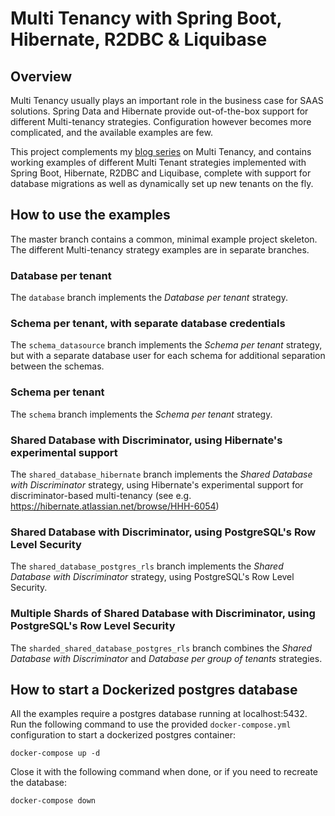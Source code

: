 # Multi Tenancy with Spring Boot, Hibernate, R2DBC & Liquibase

## Overview

Multi Tenancy usually plays an important role in the business case for
SAAS solutions. Spring Data and Hibernate provide out-of-the-box support
for different Multi-tenancy strategies. Configuration however becomes more
complicated, and the available examples are few.

This project complements my [blog series](https://callistaenterprise.se/blogg/teknik/2020/09/19/multi-tenancy-with-spring-boot-part1/) on Multi Tenancy, and contains
working examples of different Multi Tenant strategies implemented with
Spring Boot, Hibernate, R2DBC and Liquibase, complete with support for database
migrations as well as dynamically set up new tenants on the fly.

## How to use the examples

The master branch contains a common, minimal example project skeleton. The
different Multi-tenancy strategy examples are in separate branches.

### Database per tenant

The `database` branch implements the *Database per tenant* strategy.

### Schema per tenant, with separate database credentials

The `schema_datasource` branch implements the *Schema per tenant* strategy,
but with a separate database user for each schema for additional separation
between the schemas.

### Schema per tenant

The `schema` branch implements the *Schema per tenant* strategy.

### Shared Database with Discriminator, using Hibernate's experimental support

The `shared_database_hibernate` branch implements the *Shared Database with Discriminator*
strategy, using Hibernate's experimental support for discriminator-based multi-tenancy
(see e.g. https://hibernate.atlassian.net/browse/HHH-6054)

### Shared Database with Discriminator, using PostgreSQL's Row Level Security

The `shared_database_postgres_rls` branch implements the *Shared Database with Discriminator*
strategy, using PostgreSQL's Row Level Security.

### Multiple Shards of Shared Database with Discriminator, using PostgreSQL's Row Level Security

The `sharded_shared_database_postgres_rls` branch combines the *Shared Database with Discriminator*
and *Database per group of tenants* strategies.

## How to start a Dockerized postgres database

All the examples require a postgres database running at localhost:5432. Run the following command
to use the provided `docker-compose.yml` configuration to start a dockerized postgres
container:

```
docker-compose up -d
```

Close it with the following command when done, or if you need to recreate the database:

```
docker-compose down
```

